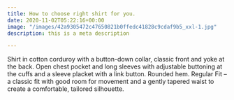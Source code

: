 ```yaml
---
title: How to choose right shirt for you.
date: 2020-11-02T05:22:16+00:00
image: "/images/42a9305472c47650821b0ffedc41828c9cdaf9b5_xxl-1.jpg"
description: this is a meta description

---
```

Shirt in cotton corduroy with a button-down collar, classic front and yoke at the back. Open chest pocket and long sleeves with adjustable buttoning at the cuffs and a sleeve placket with a link button. Rounded hem. Regular Fit – a classic fit with good room for movement and a gently tapered waist to create a comfortable, tailored silhouette.